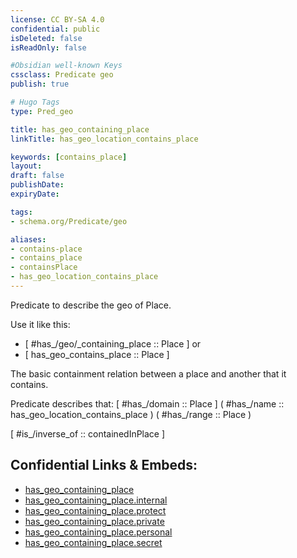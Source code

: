 ```yaml
---
license: CC BY-SA 4.0
confidential: public
isDeleted: false
isReadOnly: false

#Obsidian well-known Keys
cssclass: Predicate geo
publish: true

# Hugo Tags
type: Pred_geo

title: has_geo_containing_place
linkTitle: has_geo_location_contains_place

keywords: [contains_place]
layout: 
draft: false
publishDate:
expiryDate: 

tags:
- schema.org/Predicate/geo

aliases:
- contains-place
- contains_place
- containsPlace
- has_geo_location_contains_place
---
```


Predicate to describe the geo of Place.

Use it like this: 
- [ #has_/geo/_containing_place :: Place ] or 
- [ has_geo_contains_place :: Place ] 

The basic containment relation between a place and another that it contains.

Predicate describes that: 
[ #has_/domain  :: Place ]
( #has_/name :: has_geo_location_contains_place )
( #has_/range :: Place )

[ #is_/inverse_of  :: containedInPlace ]



## Confidential Links & Embeds: 
- [has_geo_containing_place](../../../../_public/schema.org/Predicate/geos/has_geo_containing_place.md) 
- [has_geo_containing_place.internal](../../../../_internal/schema.org/Predicate/geos/has_geo_containing_place.internal.md) 
- [has_geo_containing_place.protect](../../../../_protect/schema.org/Predicate/geos/has_geo_containing_place.protect.md) 
- [has_geo_containing_place.private](../../../../_private/schema.org/Predicate/geos/has_geo_containing_place.private.md) 
- [has_geo_containing_place.personal](../../../../_personal/schema.org/Predicate/geos/has_geo_containing_place.personal.md) 
- [has_geo_containing_place.secret](../../../../_secret/schema.org/Predicate/geos/has_geo_containing_place.secret.md) 
